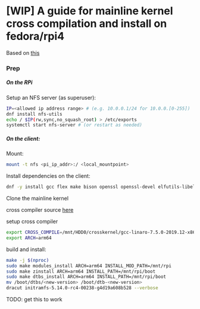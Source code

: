 # [WIP] A guide for mainline kernel cross compilation and install on fedora/rpi4

Based on [this](https://gist.github.com/lategoodbye/c7317a42bf7f9c07f5a91baed8c68f75#raspberry-pi-how-to-cross-compile-and-use-mainline-kernel)

### Prep

##### On the RPi

Setup an NFS server (as superuser):

```bash
IP=<allowed ip address range> # (e.g. 10.0.0.1/24 for 10.0.0.[0-255])
dnf install nfs-utils
echo / $IP(rw,sync,no_squash_root) > /etc/exports
systemctl start nfs-server # (or restart as needed)
```

##### On the client:

Mount:
```bash
mount -t nfs <pi_ip_addr>:/ <local_mountpoint>
```

Install dependencies on the client:
```bash
dnf -y install gcc flex make bison openssl openssl-devel elfutils-libelf-devel ncurses-devel bc git tar dwarves 
```

Clone the mainline kernel

cross compiler source [here](https://releases.linaro.org/components/toolchain/binaries/latest-7/aarch64-linux-gnu/)

setup cross compiler
```bash
export CROSS_COMPILE=/mnt/HDD0/crosskernel/gcc-linaro-7.5.0-2019.12-x86_64_aarch64-linux-gnu/bin/aarch64-linux-gnu-
export ARCH=arm64
```

build and install:
```bash
make -j $(nproc)
sudo make modules_install ARCH=arm64 INSTALL_MOD_PATH=/mnt/rpi
sudo make zinstall ARCH=arm64 INSTALL_PATH=/mnt/rpi/boot
sudo make dtbs_install ARCH=arm64 INSTALL_PATH=/mnt/rpi/boot
mv /boot/dtbs/<new-version> /boot/dtb-<new-version>
dracut initramfs-5.14.0-rc4-00238-g4d19a608b528 --verbose
```

TODO: get this to work
